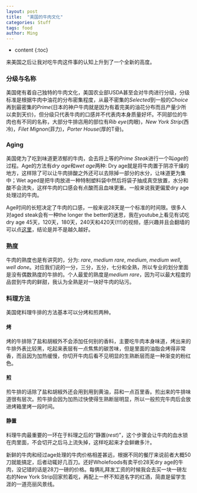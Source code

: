 ```yaml
---
layout: post
title:	"美国的牛肉文化"
categories: Stuff
tags: food
author: Ming
---
```


* content
{:toc}

来美国之后让我对吃牛肉这件事的认知上升到了一个全新的高度。

### 分级与名称

美国佬有着自己独特的牛肉文化，美国农业部USDA甚至会对牛肉进行分级，分级标准是根据牛肉中油花的分布密集程度，从最不密集的*Selected*到一般的*Choice*再到最密集的*Prime*(日本的神户牛肉就是因为有着完美的油花分布而且产量少所以卖到天价)，但分级只代表牛肉的口感并不代表肉本身质量好坏。不同部位的牛肉也有不同的名称，大部分牛排店用的部位有*Rib eye*(肉眼)，*New York Strip*(西冷)，*Filet Mignon*(菲力)，*Porter House*(厚的T骨)。

### Aging

美国佬为了吃到味道更浓郁的牛肉，会去将上等的*Prime Steak*进行一个叫*age*的过程。Age的方法有*dry age*和*wet age*两种: Dry age就是将牛肉置于阴凉干燥的地方，这样除了可以让牛肉排酸之外还可以去除掉一部分的水分，让味道更为集中；Wet aged是把牛肉放进一种特制塑料袋中然后将袋子抽成真空放置，水分和酸不会流失，这样牛肉的口感会有点酸而且血味更重。一般来说我更偏爱dry age处理过的牛肉。

Age时间的长短决定了牛肉的口感，一般来说28天是一个标准的时间限。很多人对aged steak会有一种the longer the better的迷思，我在youtube上看见有试吃dry age 45天，120天，180天，240天和420天(!!!)的视频，感兴趣并且会翻墙的可以点[这里](https://www.youtube.com/watch?v=JeWauZQcv2U)，结论是并不是越久越好。

### 熟度

牛肉的熟度也是有讲究的，分为: *rare*, *medium rare*, *medium*, *medium well*, *well done*。对应我们说的一分，三分，五分，七分和全熟，所以专业的划分里面是没有偶数熟度的牛排的。个人最爱的熟度是*medium rare*，因为可以最大程度的品尝到牛肉的鲜甜，我认为全熟是对一块好牛肉的玷污。

### 料理方法

美国佬料理牛排的方法基本可以分烤和煎两种。

#### 烤

烤的牛排除了盐和胡椒外不会添加任何别的香料，主要吃牛肉本身味道，烤出来的牛排外表比较黑，吃起来表层有一点焦焦的碳苦味，但是里面的油脂会烤得非常香，而且因为加热缓慢，你切开牛肉后看不见明显的生熟断层而是一种渐变的粉红色。

#### 煎

煎牛排的话除了盐和胡椒外还会用到用到黄油，蒜和一点百里香。煎出来的牛排味道很有层次。煎牛排会因为加热过快使得生熟断层明显，所以一般煎完牛肉后会放进烤箱里烤一段时间。

#### 静置

料理牛肉最重要的一环在于料理之后的“静置(*rest*)”，这个步骤会让牛肉的血水锁在肉里面，不会切开之后马上流失掉，这样吃起来才会鲜嫩多汁。

新鲜的牛肉和经过age处理的牛肉价格相差甚远，根据不同的餐厅来说前者大概50刀就能搞定，后者动辄好几百刀。还好Wholefoods有卖平价28天dry age的牛肉，没记错的话是28刀一磅的价格。每俩礼拜发工资的时候我会去买一块一磅左右的New York Strip回家煎着吃，再配上一杯不知道名字的红酒，简直是留学生涯的一道亮丽风景线。